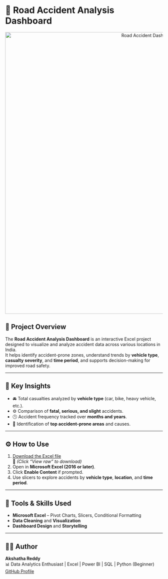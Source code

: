 # 🚗 Road Accident Analysis Dashboard  

<p align="center">
  <img src="Road Accident Dash board.png" alt="Road Accident Dashboard" width="900" />
</p>

## 🧭 Project Overview  
The **Road Accident Analysis Dashboard** is an interactive Excel project designed to visualize and analyze accident data across various locations in India.  
It helps identify accident-prone zones, understand trends by **vehicle type**, **casualty severity**, and **time period**, and supports decision-making for improved road safety.

---

## 🎯 Key Insights  
- 🚘 Total casualties analyzed by **vehicle type** (car, bike, heavy vehicle, etc.).  
- ⚙️ Comparison of **fatal, serious, and slight** accidents.  
- 🕓 Accident frequency tracked over **months and years**.  
- 📍 Identification of **top accident-prone areas** and causes.  

---

## ⚙️ How to Use  
1. [Download the Excel file](Road%20Accident%20Dashboard.xlsx)  
   💾 *(Click “View raw” to download)*  
2. Open in **Microsoft Excel (2016 or later)**.  
3. Click **Enable Content** if prompted.  
4. Use slicers to explore accidents by **vehicle type**, **location**, and **time period**.

---

## 🧩 Tools & Skills Used  
- **Microsoft Excel** – Pivot Charts, Slicers, Conditional Formatting  
- **Data Cleaning** and **Visualization**  
- **Dashboard Design** and **Storytelling**

---

## 👩‍💻 Author  
**Akshatha Reddy**  
📊 Data Analytics Enthusiast | Excel | Power BI | SQL | Python (Beginner)  
[GitHub Profile](https://github.com/Akshatha435)
 
